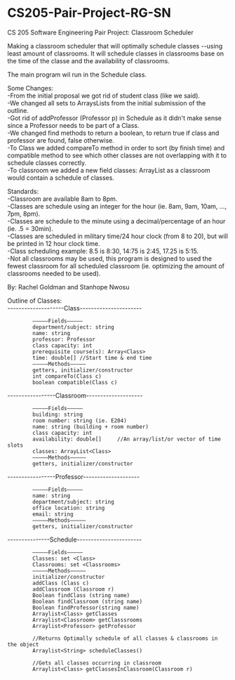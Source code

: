 # CS205-Pair-Project-RG-SN
CS 205 Software Engineering Pair Project: Classroom Scheduler

Making a classroom scheduler that will optimally schedule classes --using least amount of classrooms. It will schedule classes in classrooms base on the time of the classe and the availability of classrooms.

The main program wil run in the Schedule class. 

Some Changes:  
-From the initial proposal we got rid of student class (like we said).  
-We changed all sets to ArraysLists from the initial submission of the outline.  
-Got rid of addProfessor (Professor p) in Schedule as it didn't make sense since a Professor needs to be part of a Class.    
-We changed find methods to return a boolean, to return true if class and professor are found, false otherwise.  
-To Class we added compareTo method in order to sort (by finish time) and compatible method to see which other classes are not overlapping with it to schedule classes correctly.  
-To classroom we added a new field classes: ArrayList <Class> as a classroom would contain a schedule of classes.  

Standards:    
-Classroom are available 8am to 8pm.      
-Classes are schedule using an integer for the hour (ie. 8am, 9am, 10am, ..., 7pm, 8pm).     
-Classes are schedule to the minute using a decimal/percentage of an hour (ie. .5 = 30min).    
-Classes are scheduled in military time/24 hour clock (from 8 to 20), but will be printed in 12 hour clock time.  
-Class scheduling example: 8.5 is 8:30, 14:75 is 2:45, 17.25 is 5:15.   
-Not all classrooms may be used, this program is designed to used the fewest classroom for all scheduled classroom (ie. optimizing the amount of classrooms needed to be used).     

By: Rachel Goldman and Stanhope Nwosu

Outline of Classes:  
--------------------Class----------------------   
```
        —————Fields—————  
        department/subject: string  
        name: string  
        professor: Professor  
        class capacity: int  
        prerequisite course(s): Array<Class>  
        time: double[] //Start time & end time  
        —————Methods—————  
        getters, initializer/constructor
        int compareTo(Class c)
        boolean compatible(Class c)
 ```       
            
-----------------Classroom--------------------  
```
        —————Fields—————  
        building: string  
        room number: string (ie. E204)   
        name: string (building + room number)  
        class capacity: int  
        availability: double[]     //An array/list/or vector of time slots
        classes: ArrayList<Class>
        —————Methods—————  
        getters, initializer/constructor  
```
  
-----------------Professor--------------------  
```
        —————Fields—————  
        name: string  
        department/subject: string
        office location: string  
        email: string      
        —————Methods—————  
        getters, initializer/constructor  
```
  
---------------Schedule----------------------- 
```
        —————Fields—————  
        Classes: set <Class>  
        Classrooms: set <Classrooms>    
        —————Methods—————  
        initializer/constructor
        addClass (Class c)             
        addClassroom (Classroom r)  
        Boolean findClass (string name) 
        Boolean findClassroom (string name)  
        Boolean findProfessor(string name) 
        Arraylist<Class> getClasses 
        Arraylist<Classroom> getClasssrooms
        Arraylist<Professor> getProfessor
        
        //Returns Optimally schedule of all classes & classrooms in the object    
        Arraylist<String> scheduleClasses()  
        
        //Gets all classes occurring in classroom  
        Arraylist<Class> getClassesInClassroom(Classroom r)  
```
